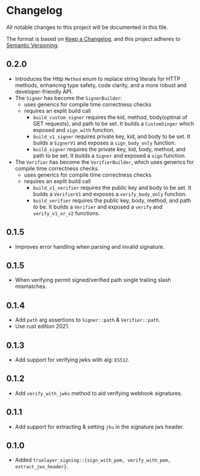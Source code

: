 # Changelog
All notable changes to this project will be documented in this file.

The format is based on [Keep a Changelog](https://keepachangelog.com/en/1.0.0/),
and this project adheres to [Semantic Versioning](https://semver.org/spec/v2.0.0.html).

## 0.2.0
* Introduces the Http `Method` enum to replace string literals for HTTP methods, enhancing type safety, code clarity, and a more robust and developer-friendly API.
* The `Signer` has become the `SignerBuilder`: 
  - uses generics for compile time correctness checks 
  - requires an explit build call
    - `build_custom_signer` requires the kid, method, body(optinal of GET requests), and path to be set. It builds a `CustomSinger` which exposed and `sign_with` function.
    - `build_v1_signer` requires private key, kid, and body to be set. It builds a `SignerV1` and exposes a `sign_body_only` function. 
    - `build_signer` requires the private key, kid, body, method, and path to be set. It builds a `Signer` and exposed a `sign` function.
* The `Verifier` has become the `VerifierBuilder`, which uses generics for compile time correctness checks. 
  - uses generics for compile time correctness checks 
  - requires an explit build call
    - `build_v1_verifier` requires the public key and body to be set. It builds a `VerifierV1` and exposes a `verify_body_only` function. 
    - `build_verifier` requires the public key, body, method, and path to be. It builds a `Verifier` and exposed a `verify` and `verify_v1_or_v2` functions.

## 0.1.5
* Improves error handling when parsing and invalid signature.

## 0.1.5
* When verifying permit signed/verified path single trailing slash mismatches.

## 0.1.4
* Add `path` arg assertions to `Signer::path` & `Verifier::path`.
* Use rust edition 2021.

## 0.1.3
* Add support for verifying jwks with alg: `ES512`.

## 0.1.2
* Add `verify_with_jwks` method to aid verifying webhook signatures.

## 0.1.1
* Add support for extracting & setting `jku` in the signature jws header.

## 0.1.0
* Added `truelayer_signing::{sign_with_pem, verify_with_pem, extract_jws_header}`.
